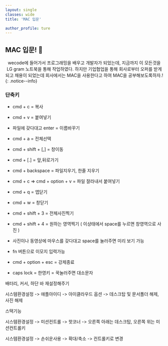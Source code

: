 ```yaml
---
layout: single
classes: wide
title: 'MAC 입문'

author_profile: ture
---
```


## MAC 입문! 💯

<center>wecode에 들어가서 프로그래밍을 배우고 개발자가 되었는데, 지금까지 이 모든것을 LG gram 노트북을 통해 작업하였다. 하지만 기업협업을 통해 회사로부터 오퍼를 받게되고 채용이 되었는데 회사에서는 MAC을 사용한다고 하여 MAC을 공부해보도록하자.!</center>
{: .notice--info}

### 단축키

- cmd + c = 복사

- cmd + v = 붙여넣기

- 파일에 갖다대고 enter = 이름바꾸기

- cmd + a = 전체선택

- cmd + shift + [,] = 창이동

- cmd + [.] = 앞,뒤로가기

- cmd + backspace = 파일지우기, 한줄 지우기

- cmd + c => cmd + option + v = 파일 잘라내서 붙여넣기

- cmd + q = 앱닫기

- cmd + w = 창닫기

- cmd + shift + 3 = 전체사진찍기

- cmd + shift + 4 = 원하는 영역찍기 ( 이상태에서 space를 누르면 창영역으로 사진 )

- 사진이나 동영상에 마우스를 갖다대고 space를 눌러주면 미리 보기 가능

- fn 버튼으로 이모지 입력가능

- cmd + option + esc = 강제종료

- caps lock = 한영키 = 꾹눌러주면 대소문자

배터리, 커서, 하단 바 재설정해주기

시스템환경설정 -> 애플아이디 -> 아이클라우드 옵션 -> 데스크탑 및 문서폴더 해제, 사진 해제

스택기능

시스템환경설정 -> 미션컨트롤 -> 핫코너 -> 오른쪽 아래는 데스크탑, 오른쪽 위는 미션컨트롤키

시스템환경설정 -> 손쉬운사용 -> 확대/축소 -> 컨트롤키로 변경